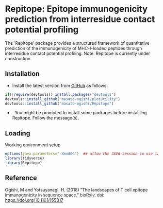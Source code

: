 Repitope: Epitope immunogenicity prediction from interresidue contact potential profiling
===============================================

The 'Repitope' package provides a structured framework of quantitative prediction of the immunogenicity of MHC-I-loaded peptides through interresidue contact potential profiling.
Note: Repitope is currently under construction.

Installation
------------------------

-   Install the latest version from [GitHub](https://github.com/masato-ogishi/Repitope) as follows:

``` r
if(!require(devtools)) install.packages("devtools")
devtools::install_github("masato-ogishi/plotUtility")
devtools::install_github("masato-ogishi/Repitope")
```

-   You might be prompted to install some packages before installling Repitope. Follow the message(s).

Loading
------------------
Working environment setup
``` r
options(java.parameters="-Xmx60G")  ## allow the JAVA session to use larger memory space
library(tidyverse)
library(Repitope)
```

Reference
------------------------

Ogishi, M and Yotsuyanagi, H. (2018) "The landscapes of T cell epitope immunogenicity in sequence space." bioRxiv. doi: https://doi.org/10.1101/155317
